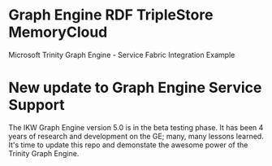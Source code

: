 # Graph Engine RDF TripleStore MemoryCloud
Microsoft Trinity Graph Engine - Service Fabric Integration Example

# New update to Graph Engine Service Support

The IKW Graph Engine version 5.0 is in the beta testing phase. It has been 4 years of research and development on the GE; many, many lessons learned. It's time to update this repo and demonstate the awesome power of the Trinity Graph Engine.
